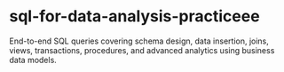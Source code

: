 # sql-for-data-analysis-practiceee
End-to-end SQL queries covering schema design, data insertion, joins, views, transactions, procedures, and advanced analytics using business data models.
